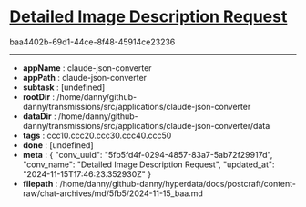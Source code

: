 # [Detailed Image Description Request](https://claude.ai/chat/5fb5fd4f-0294-4857-83a7-5ab72f29917d)

baa4402b-69d1-44ce-8f48-45914ce23236



---

* **appName** : claude-json-converter
* **appPath** : claude-json-converter
* **subtask** : [undefined]
* **rootDir** : /home/danny/github-danny/transmissions/src/applications/claude-json-converter
* **dataDir** : /home/danny/github-danny/transmissions/src/applications/claude-json-converter/data
* **tags** : ccc10.ccc20.ccc30.ccc40.ccc50
* **done** : [undefined]
* **meta** : {
  "conv_uuid": "5fb5fd4f-0294-4857-83a7-5ab72f29917d",
  "conv_name": "Detailed Image Description Request",
  "updated_at": "2024-11-15T17:46:23.352930Z"
}
* **filepath** : /home/danny/github-danny/hyperdata/docs/postcraft/content-raw/chat-archives/md/5fb5/2024-11-15_baa.md